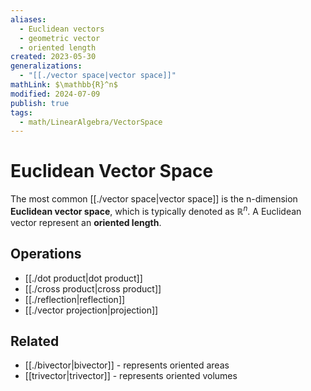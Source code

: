 ```yaml
---
aliases:
  - Euclidean vectors
  - geometric vector
  - oriented length
created: 2023-05-30
generalizations:
  - "[[./vector space|vector space]]"
mathLink: $\mathbb{R}^n$
modified: 2024-07-09
publish: true
tags:
  - math/LinearAlgebra/VectorSpace
---
```


# Euclidean Vector Space

The most common [[./vector space|vector space]] is the n-dimension **Euclidean vector space**, which is typically denoted as $\mathbb{R}^n$. A Euclidean vector represent an **oriented length**.

## Operations
- [[./dot product|dot product]]
- [[./cross product|cross product]]
- [[./reflection|reflection]]
- [[./vector projection|projection]]

## Related
- [[./bivector|bivector]] - represents oriented areas
- [[trivector|trivector]] - represents oriented volumes
